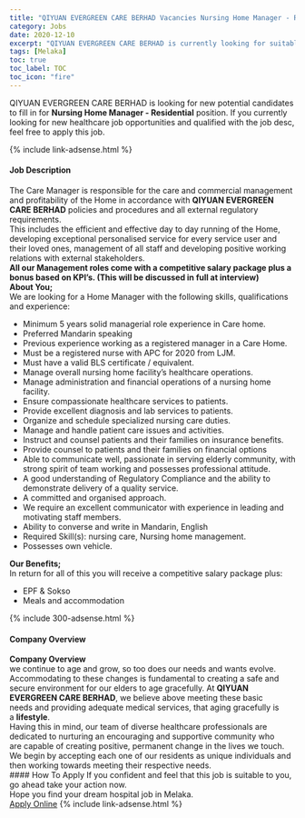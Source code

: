 ```yaml
---
title: "QIYUAN EVERGREEN CARE BERHAD Vacancies Nursing Home Manager - Residential" 
category: Jobs 
date: 2020-12-10 
excerpt: "QIYUAN EVERGREEN CARE BERHAD is currently looking for suitable person to fill in the Nursing Home Manager - Residential which positioned at Melaka" 
tags: [Melaka] 
toc: true 
toc_label: TOC 
toc_icon: "fire" 
--- 
```


<p>QIYUAN EVERGREEN CARE BERHAD is looking for new potential candidates to fill in for <b>Nursing Home Manager - Residential</b> position. If you currently looking for new healthcare job opportunities and qualified with the job desc, feel free to apply this job.
</p>{% include link-adsense.html %} 
<div><div><div><h4>Job Description</h4></div></div><div><div><span><div><div>The Care Manager is responsible for the care and commercial management and profitability of the Home in accordance with <strong>QIYUAN EVERGREEN CARE BERHAD</strong> policies and procedures and all external regulatory requirements.</div><div>This includes the efficient and effective day to day running of the Home, developing exceptional personalised service for every service user and their loved ones, management of all staff and developing positive working relations with external stakeholders.</div><div><strong>All our Management roles come with a competitive salary package plus a bonus based on KPI&#8217;s. (This will be discussed in full at interview)</strong></div><div><strong>About You;</strong></div><div>We are looking for a Home Manager with the following skills, qualifications and experience:</div><ul><li>Minimum 5 years solid managerial role experience in Care home.</li><li>Preferred Mandarin speaking&#160;</li><li>Previous experience working as a registered manager in a Care Home.</li><li>Must be a registered nurse with APC for 2020 from LJM.</li><li>Must have a valid BLS certificate / equivalent.</li><li>Manage overall nursing home facility&#8217;s healthcare operations.</li><li>Manage administration and financial operations of a nursing home facility.</li><li>Ensure compassionate healthcare services to patients.</li><li>Provide excellent diagnosis and lab services to patients.</li><li>Organize and schedule specialized nursing care duties.</li><li>Manage and handle patient care issues and activities.</li><li>Instruct and counsel patients and their families on insurance benefits.</li><li>Provide counsel to patients and their families on financial options</li><li>Able to communicate well, passionate in serving elderly community, with strong spirit of team working and possesses professional attitude.</li><li>A good understanding of Regulatory Compliance and the ability to demonstrate delivery of a quality service.</li><li>A committed and organised approach.</li><li>We require an excellent communicator with experience in leading and motivating staff members.</li><li>Ability to converse and write in Mandarin, English</li><li>Required Skill(s): nursing care, Nursing home management.</li><li>Possesses own vehicle.</li></ul><div><strong>Our Benefits;</strong></div><div>In return for all of this you will receive a competitive salary package plus:</div><ul><li>EPF &amp; Sokso</li><li>Meals and accommodation</li></ul></div></span></div></div></div> 
{% include 300-adsense.html %} 
<div><div><div><h4>Company Overview</h4></div></div><div><div><span><div><div>
<div><strong>Company Overview</strong></div>
<div>we continue to age and grow, so too does our needs and wants evolve. Accommodating to these changes is fundamental to creating a safe and secure environment for our elders to age gracefully. At&#160;<strong>QIYUAN EVERGREEN CARE BERHAD</strong>, we believe above meeting these basic needs&#160;and providing adequate medical services, that aging gracefully is a&#160;<strong>lifestyle</strong>.&#160;</div>
<div>Having&#160;this in mind, our&#160;team of diverse healthcare professionals are dedicated to nurturing an encouraging and supportive&#160;community who are&#160;capable&#160;of creating positive, permanent change&#160;in the lives we touch. We begin by accepting&#160;each one of our residents as&#160;unique individuals and then working towards meeting their respective needs.&#160;</div>
</div></div></span></div></div></div> 
#### How To Apply 
If you confident and feel that this job is suitable to you, go ahead take your action now. <br/> 
Hope you find your dream hospital job in Melaka. <br/> 
<a href="https://www.jobstreet.com.my/en/job/nursing-home-manager-residential-4441283?jobId=jobstreet-my-job-4441283&sectionRank=10&token=0~a13a66ca-bc96-4e50-9bfd-26f327fbd250&fr=SRP%20View%20In%20New%20Ta" class="btn btn--warning" target="_blank" rel="nofollow noopenner">Apply Online</a> 
{% include link-adsense.html %} 